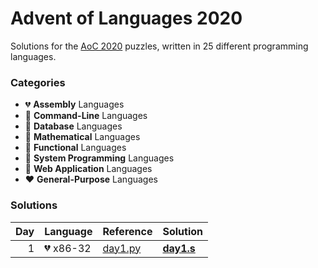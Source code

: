 # Advent of Languages 2020

Solutions for the [AoC 2020](https://adventofcode.com/2020) puzzles, written in 25 different programming languages.

### Categories

- 💔 **Assembly** Languages
- 🖤 **Command-Line** Languages
- 💛 **Database** Languages
- 🧡 **Mathematical** Languages
- 💜 **Functional** Languages
- 💙 **System Programming** Languages
- 💚 **Web Application** Languages
- ❤️ **General-Purpose** Languages

### Solutions

| Day | Language | Reference | Solution |
| --: | -------- | --------- | -------- |
| 1 | 💔 x86-32 | [day1.py](https://github.com/blu3r4y/AdventOfCode2020/blob/main/src/day1.py) | **[day1.s](src/day1.s)** |
